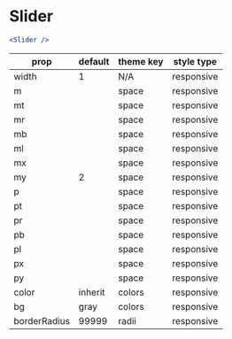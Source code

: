 # Slider

```.jsx
<Slider />
```

prop | default | theme key | style type
---|---|---|---
width | 1 | N/A | responsive
m |  | space | responsive
mt |  | space | responsive
mr |  | space | responsive
mb |  | space | responsive
ml |  | space | responsive
mx |  | space | responsive
my | 2 | space | responsive
p |  | space | responsive
pt |  | space | responsive
pr |  | space | responsive
pb |  | space | responsive
pl |  | space | responsive
px |  | space | responsive
py |  | space | responsive
color | inherit | colors | responsive
bg | gray | colors | responsive
borderRadius | 99999 | radii | responsive